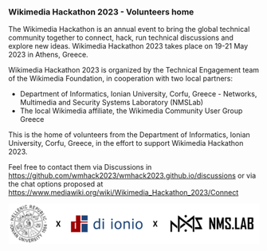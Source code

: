 ### Wikimedia Hackathon 2023 - Volunteers home

The Wikimedia Hackathon is an annual event to bring the global technical community together to connect, hack, run technical discussions and explore new ideas.
 Wikimedia Hackathon 2023 takes place on 19-21 May 2023 in Athens, Greece. 
 
Wikimedia Hackathon 2023 is organized by the Technical Engagement team of the Wikimedia Foundation, in cooperation with two local partners:
* Department of Informatics, Ionian University, Corfu, Greece - Networks, Multimedia and Security Systems Laboratory (NMSLab)
* The local Wikimedia affiliate, the Wikimedia Community User Group Greece

This is the home of volunteers from the Department of Informatics, Ionian University, Corfu, Greece, in the effort to support Wikimedia Hackathon 2023.

Feel free to contact them via Discussions in https://github.com/wmhack2023/wmhack2023.github.io/discussions or via the chat options proposed at https://www.mediawiki.org/wiki/Wikimedia_Hackathon_2023/Connect

<p align="center">
  <img src="https://github.com/wmhack2023/wmhack2023/raw/main/Ionio_DI_NMSLab_600px.png?raw=true" alt="Ionian University - Department of Informatics - NMS Lab"/>
</p>
